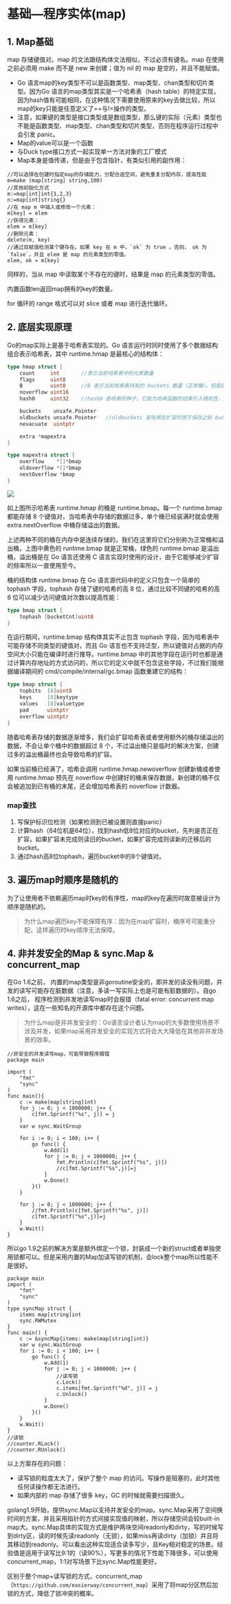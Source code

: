 ﻿# 基础—程序实体(map) #

## 1. Map基础 ##

map 存储键值对。map 的文法跟结构体文法相似，不过必须有键名。map 在使用之前必须用 make 而不是 new 来创建；值为 nil 的 map 是空的，并且不能赋值。

* Go 语言map的key类型不可以是函数类型、map类型、chan类型和切片类型。因为Go 语言的map类型其实是一个哈希表（hash table）的特定实现，因为hash值有可能相同，在这种情况下需要使用原来的key去做比较，所以map的key只能是任意定义了==与!=操作的类型。
* 注意，如果键的类型是接口类型或是数组类型，那么键的实际（元素）类型也不能是函数类型、map类型、chan类型和切片类型，否则在程序运行过程中会引发 panic。
* Map的value可以是一个函数
* 与Duck type接口方式一起实现单一方法对象的工厂模式
* Map本身是值传递，但是由于包含指针，有类似引用的副作用：

```
//可以选择在创建时指定map的存储能力，分配合适空间，避免重复分配内存，提高性能
m=make (map[string] string,100)
//其他初始化方式
m:=map[int]int{1,2,3}
n:=map[int]string{}
//在 map m 中插入或修改一个元素：
m[key] = elem
//获得元素：
elem = m[key]
//删除元素：
delete(m, key)
//通过双赋值检测某个键存在。如果 key 在 m 中，`ok` 为 true 。否则， ok 为 `false`，并且 elem 是 map 的元素类型的零值。
elem, ok = m[key]
```

同样的，当从 map 中读取某个不存在的键时，结果是 map 的元素类型的零值。

内置函数len返回map拥有的key的数量。

for 循环的 range 格式可以对 slice 或者 map 进行迭代循环。

## 2. 底层实现原理

Go的map实际上是基于哈希表实现的。Go 语言运行时同时使用了多个数据结构组合表示哈希表，其中 runtime.hmap 是最核心的结构体：

```go
type hmap struct {
	count     int       //表示当前哈希表中的元素数量
	flags     uint8
	B         uint8     //B 表示当前哈希表持有的 buckets 数量（正常桶），但是因为哈希表中桶的数量都 2 的倍数，所以该字段会存储对数，也就是 len(buckets) == 2^B
	noverflow uint16
	hash0     uint32    //hash0 是哈希的种子，它能为哈希函数的结果引入随机性，这个值在创建哈希表时确定，并在调用哈希函数时作为参数传入；

	buckets    unsafe.Pointer
	oldbuckets unsafe.Pointer   //oldbuckets 是哈希在扩容时用于保存之前 buckets 的字段，它的大小是当前 buckets 的一半；
	nevacuate  uintptr

	extra *mapextra
}

type mapextra struct {
	overflow    *[]*bmap
	oldoverflow *[]*bmap
	nextOverflow *bmap
}
```

![](https://raw.githubusercontent.com/yixy4app/images/picgo/202406081053252.png)

如上图所示哈希表 runtime.hmap 的桶是 runtime.bmap。每一个 runtime.bmap 都能存储 8 个键值对，当哈希表中存储的数据过多，单个桶已经装满时就会使用 extra.nextOverflow 中桶存储溢出的数据。

上述两种不同的桶在内存中是连续存储的，我们在这里将它们分别称为正常桶和溢出桶，上图中黄色的 runtime.bmap 就是正常桶，绿色的 runtime.bmap 是溢出桶，溢出桶是在 Go 语言还使用 C 语言实现时使用的设计，由于它能够减少扩容的频率所以一直使用至今。

桶的结构体 runtime.bmap 在 Go 语言源代码中的定义只包含一个简单的 tophash 字段，tophash 存储了键的哈希的高 8 位，通过比较不同键的哈希的高 8 位可以减少访问键值对次数以提高性能：

```go
type bmap struct {
	tophash [bucketCnt]uint8
}
```

在运行期间，runtime.bmap 结构体其实不止包含 tophash 字段，因为哈希表中可能存储不同类型的键值对，而且 Go 语言也不支持泛型，所以键值对占据的内存空间大小只能在编译时进行推导。runtime.bmap 中的其他字段在运行时也都是通过计算内存地址的方式访问的，所以它的定义中就不包含这些字段，不过我们能根据编译期间的 cmd/compile/internal/gc.bmap 函数重建它的结构：

```go
type bmap struct {
    topbits  [8]uint8
    keys     [8]keytype
    values   [8]valuetype
    pad      uintptr
    overflow uintptr
}
```

随着哈希表存储的数据逐渐增多，我们会扩容哈希表或者使用额外的桶存储溢出的数据，不会让单个桶中的数据超过 8 个，不过溢出桶只是临时的解决方案，创建过多的溢出桶最终也会导致哈希的扩容。

如果当前桶已经满了，哈希会调用 runtime.hmap.newoverflow 创建新桶或者使用 runtime.hmap 预先在 noverflow 中创建好的桶来保存数据，新创建的桶不仅会被追加到已有桶的末尾，还会增加哈希表的 noverflow 计数器。

### map查找

1. 写保护标识位检测（如果检测到已被设置则直接panic）
2. 计算hash（64位机是64位），找到hash低8位对应的bucket，先判是否正在扩容，如果扩容未完成则读旧的bucket，如果扩容完成则读新的迁移后的bucket。
3. 通过hash高8位tophash，遍历bucket中的8个键值对。

## 3. 遍历map时顺序是随机的

为了让使用者不依赖遍历map时key的有序性，map的key在遍历时故意被设计为顺序是随机的。

> 为什么map遍历key不能保障有序：因为在map扩容时，桶序号可能重分配，这样遍历时key顺序无法保障。

## 4. 非并发安全的Map & sync.Map & concurrent_map ##

在Go 1.6之前， 内置的map类型是非goroutine安全的，即并发的读没有问题，并发的读写可能存在脏数据（注意，多读一写实际上也是可能有脏数据的）。自go 1.6之后， 程序检测到并发地读写map时会报错（fatal error: concurrent map writes），这在一些知名的开源库中都存在这个问题。

> 为什么map是非并发安全的：Go语言设计者认为map的大多数使用场景不涉及并发，如果map采用并发安全的实现方式将会大大降低在其他非并发场景的效率。

```
//非安全的并发读写map，可能导致程序报错
package main

import (
    "fmt"
    "sync"
)
func main(){
    c := make(map[string]int)
    for j := 0; j < 1000000; j++ {
        c[fmt.Sprintf("%s", j)] = j
    }
    var w sync.WaitGroup

    for i := 0; i < 100; i++ {
        go func() {
            w.Add(1)
            for j := 0; j < 1000000; j++ {
                fmt.Println(c[fmt.Sprintf("%s", j)])
                //c[fmt.Sprintf("%s",j)]=j
            }
            w.Done()
        }()
    }

    for j := 0; j < 1000000; j++ {
        //fmt.Println(c[fmt.Sprintf("%s", j)])
        c[fmt.Sprintf("%s",j)]=j
    }
    w.Wait()
}
```

所以go 1.9之前的解决方案是额外绑定一个锁，封装成一个新的struct或者单独使用锁都可以。但是采用内置的Map加读写锁的机制，会lock整个map所以性能不是很好。

```
package main
import (
    "fmt"
    "sync"
)
type syncMap struct {
    items map[string]int
    sync.RWMutex
}
func main() {
    c := &syncMap{items: make(map[string]int)}
    var w sync.WaitGroup
    for i := 0; i < 100; i++ {
        go func() {
            w.Add(1)
            for j := 0; j < 1000000; j++ {
                //读写锁
                c.Lock()
                c.items[fmt.Sprintf("%d", j)] = j
                c.Unlock()
            }
            w.Done()
        }()
    }
    w.Wait()
}
//读锁
//counter.RLock()
//counter.RUnlock()
```

以上方案存在的问题：

* 读写锁的粒度太大了，保护了整个 map 的访问。写操作是阻塞的，此时其他任何读操作都无法进行。
* 如果内部的 map 存储了很多 key，GC 的时候就需要扫描很久。

golang1.9开始，提供sync.Map以支持并发安全的map。sync.Map采用了空间换时间的方案，并且采用指针的方式间接实现值的映射，所以存储空间会较built-in map大。sync.Map具体的实现方式是维护两块空间readonly和dirty，写的时候写到dirty区，读的时候先读readonly（无锁），如果miss再读dirty（加锁）并且将其移动到readonly。可以看出这种实现适合读多写少，且Key相对稳定的场景。经验值是适用于读写比9:1的（读90%），写更多的情况下性能下降很多，可以使用concurrent_map，1:1对写场景下比sync.Map性能更好。

区别于整个map+读写锁的方式，concurrent_map（`https://github.com/easierway/concurrent_map`）采用了将map分区然后加锁的方式，降低了锁冲突的概率。
